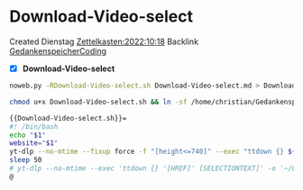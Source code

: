 # Download-Video-select
Created Dienstag [Zettelkasten:2022:10:18]()
Backlink [GedankenspeicherCoding](../GedankenspeicherCoding.md)

- [X] **Download-Video-select**


```bash
noweb.py -RDownload-Video-select.sh Download-Video-select.md > Download-Video-select.sh && echo 'fertig'
```

```bash
chmod u+x Download-Video-select.sh && ln -sf /home/christian/Gedankenspeicher/KanDo/GedankenspeicherCoding/Download-Video-select.sh ~/.local/bin/Download-Video-select.sh && echo 'fertig'
```

```bash
{{Download-Video-select.sh}}=
#! /bin/bash
echo "$1"
website="$1"
yt-dlp --no-mtime --fixup force -f "[height<=740]" --exec "ttdown {} ${website} && sleep 5" -o '~/Gedankenspeicherwiki/Archiv-Verschiebung/%(title)s.%(ext)s' -i "${website}"
sleep 50
# yt-dlp --no-mtime --exec 'ttdown {} '[HREF]' [SELECTIONTEXT]' -o '~/Gedankenspeicher/Arbeitsflaeche/Archiv-Verschiebung/%(title)s.%(ext)s' "[HREF]"
@
```

